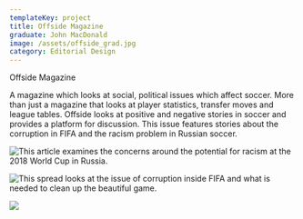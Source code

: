 ```yaml
---
templateKey: project
title: Offside Magazine
graduate: John MacDonald
image: /assets/offside_grad.jpg
category: Editorial Design
---
```

Offside Magazine

A magazine which looks at social, political issues which affect soccer. More than just a magazine that looks at player statistics, transfer moves and league tables. Offside looks at positive and negative stories in soccer and provides a platform for discussion. This issue features stories about the corruption in FIFA and the racism problem in Russian soccer.

![This article examines the concerns around the potential for racism at the 2018 World Cup in Russia. ](/assets/russiagradfinal2.jpg)

![This spread looks at the issue of corruption inside FIFA and what is needed to clean up the beautiful game.](/assets/mafiagradafix.jpg)

![](/assets/mafiagradafix3.jpg)
